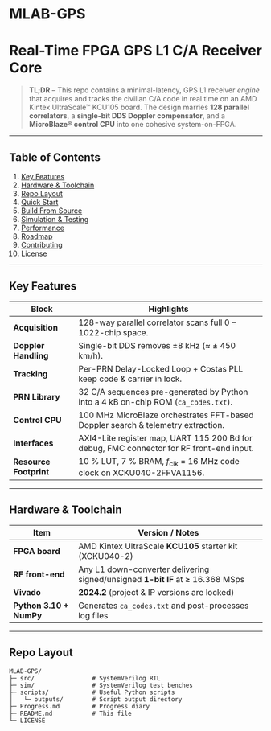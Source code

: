 # MLAB-GPS  
Real-Time FPGA GPS L1 C/A Receiver Core
======================================

> **TL;DR** – This repo contains a minimal-latency, GPS L1 receiver *engine* that acquires and tracks the civilian C/A code in real time on an AMD Kintex UltraScale™ KCU105 board. The design marries **128 parallel correlators**, a **single-bit DDS Doppler compensator**, and a **MicroBlaze® control CPU** into one cohesive system-on-FPGA.

---

## Table of Contents
1. [Key Features](#key-features)  
2. [Hardware & Toolchain](#hardware--toolchain)  
3. [Repo Layout](#repo-layout)  
4. [Quick Start](#quick-start)  
5. [Build From Source](#build-from-source)  
6. [Simulation & Testing](#simulation--testing)  
7. [Performance](#performance)  
8. [Roadmap](#roadmap)  
9. [Contributing](#contributing)  
10. [License](#license)  

---

## Key Features

| Block                | Highlights                                                                                                             |
|----------------------|------------------------------------------------------------------------------------------------------------------------|
| **Acquisition**      | 128-way parallel correlator scans full 0 – 1022-chip space.                            |
| **Doppler Handling** | Single-bit DDS removes ±8 kHz (≈ ± 450 km/h).                                      |
| **Tracking**         | Per-PRN Delay-Locked Loop + Costas PLL keep code & carrier in lock.                              |
| **PRN Library**      | 32 C/A sequences pre-generated by Python into a 4 kB on-chip ROM (`ca_codes.txt`).                                      |
| **Control CPU**      | 100 MHz MicroBlaze orchestrates FFT-based Doppler search & telemetry extraction.        |
| **Interfaces**       | AXI4-Lite register map, UART 115 200 Bd for debug, FMC connector for RF front-end input.                            |
| **Resource Footprint** | 10 % LUT, 7 % BRAM, *f*<sub>clk</sub> = 16 MHz code clock on XCKU040-2FFVA1156.                                      |

---

## Hardware & Toolchain

| Item                | Version / Notes                                                                       |
|---------------------|---------------------------------------------------------------------------------------|
| **FPGA board**      | AMD Kintex UltraScale **KCU105** starter kit (XCKU040-2)                              |
| **RF front-end**    | Any L1 down-converter delivering signed/unsigned **1-bit IF** at ≥ 16.368 MSps        |
| **Vivado**          | **2024.2** (project & IP versions are locked)                                         |
| **Python 3.10 + NumPy** | Generates `ca_codes.txt` and post-processes log files                            |

---

## Repo Layout
```text
MLAB-GPS/
├─ src/                # SystemVerilog RTL
├─ sim/                # SystemVerilog test benches
├─ scripts/            # Useful Python scripts
│   └─ outputs/        # Script output directory
├─ Progress.md         # Progress diary
├─ README.md           # This file
└─ LICENSE
